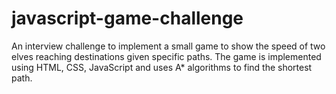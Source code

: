 # javascript-game-challenge
An interview challenge to implement a small game to show the speed of two elves reaching
destinations given specific paths. The game is implemented using HTML, CSS, JavaScript and
uses A* algorithms to find the shortest path.
